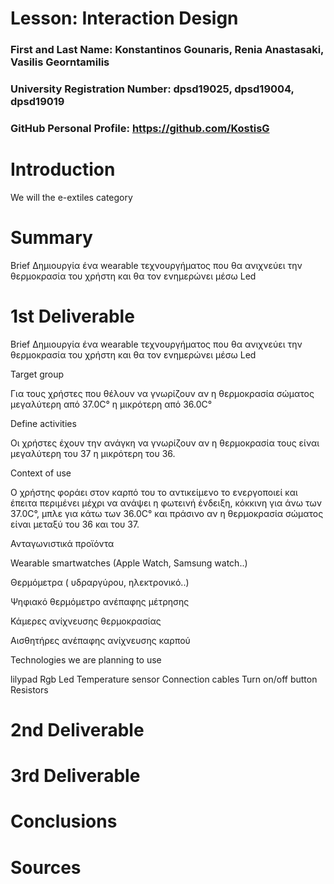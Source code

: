 # Lesson: Interaction Design

### First and Last Name: Konstantinos Gounaris, Renia Anastasaki, Vasilis Georntamilis 
### University Registration Number: dpsd19025, dpsd19004, dpsd19019
### GitHub Personal Profile: https://github.com/KostisG

# Introduction
We will the e-extiles category

# Summary
Brief 
Δημιουργία ένα wearable τεχνουργήματος που θα ανιχνεύει την θερμοκρασία του χρήστη  και θα τον ενημερώνει μέσω Led

# 1st Deliverable
Brief 
Δημιουργία ένα wearable τεχνουργήματος που θα ανιχνεύει την θερμοκρασία του χρήστη  και θα τον ενημερώνει μέσω Led

Target group 

Για τους χρήστες που θέλουν να γνωρίζουν αν η θερμοκρασία σώματος μεγαλύτερη από 37.0C° η μικρότερη από 36.0C°

Define activities 

Οι χρήστες έχουν την ανάγκη να γνωρίζουν αν η θερμοκρασία τους είναι μεγαλύτερη του 37 η μικρότερη του 36. 

Context of use 

Ο χρήστης φοράει στον καρπό του το αντικείμενο το ενεργοποιεί και έπειτα περιμένει μέχρι να ανάψει η φωτεινή ένδειξη, κόκκινη για άνω των 37.0C°, μπλε για κάτω των 36.0C° και πράσινο αν η θερμοκρασία σώματος είναι μεταξύ του 36 και του 37. 


Ανταγωνιστικά προϊόντα 


Wearable smartwatches (Apple Watch, Samsung watch..)

Θερμόμετρα ( υδραργύρου, ηλεκτρονικό..)

Ψηφιακό θερμόμετρο ανέπαφης μέτρησης 

Κάμερες ανίχνευσης θερμοκρασίας

Αισθητήρες ανέπαφης ανίχνευσης καρπού




Technologies we are planning to use 

lilypad
Rgb Led 
Temperature sensor 
Connection cables
Turn on/off button 
Resistors

# 2nd Deliverable


# 3rd Deliverable 


# Conclusions


# Sources
